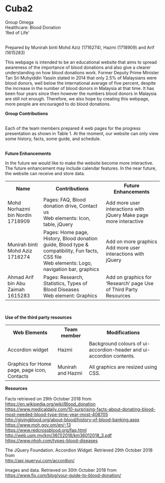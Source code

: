 # Cuba2
Group Omega<br>
Healthcare: Blood Donation<br>
‘Red of Life’<br><br>

Prepared by Munirah binti Mohd Aziz (1716274), Hazmi (1718909) and Arif (1615283)<br>

<p>This webpage is intended to be an educational website that aims to spread awareness of the importance of blood donations and also give a clearer understanding on how blood donations work. Former Deputy Prime Minister Tan Sri Muhyiddin Yassin stated in 2014 that only 2.5% of Malaysians were blood donors, well below the international average of five percent, despite the increase in the number of blood donors in Malaysia at that time. It has been four years since then however the numbers blood donors in Malaysia are still not enough. Therefore, we also hope by creating this webpage, more people are encouraged to do blood donations. </p>

<b>Group Contributions</b><br><br>
<p>Each of the team members prepared 4 web pages for the progress presentation as shown in Table 1. At the moment, our website can only view some history, facts, some guide, and schedule.</p> <br>
<b>Future Enhancements</b> <br>
<p>In the future we would like to make the website become more interactive. The future enhancement may include calendar features. In the near future, the website can receive and store data.</p>

<table> <tr> <th>Name</th> <th>Contributions</th> <th>Future Enhancements</th> </tr> 
 <tr> <td>Mohd Norhazmi bin Nordin 1718909</td> <td>Pages: FAQ, Blood donation drive, Contact us <br>
Web elements: Icon, table, jQuery</td> <td>Add more user interactions with jQuery
Make page more interactive</td> </tr> 
 <tr> <td>Munirah binti Mohd Aziz 1716274</td> <td>Pages: Home page, History, Blood donation guide, Blood type & compatibility, Fun facts, CSS file <br>
Web elements: Logo, navigation bar, graphics</td> <td>Add on more graphics
Add more user interactions with jQuery</td> </tr> 
  <tr> <td>Ahmad Arif bin Abu Zaimah 1615283</td> <td>Pages: Research, Statistics, Types of Blood Diseases <br>
Web element: Graphics</td> <td>Add on graphics for ‘Research’ page
Use of Third Party Resources</td> </tr>
</table> <br>

<b>Use of the third party resources</b>
<table> <tr> <th>Web Elements</th> <th>Team member</th> <th>Modifications</th> </tr>
  <tr> <td>Accordion widget</td> <td>Hazmi</td> <td>Background colours of ui-accordion-header
and ui-accordion contents.</td> </tr>
  <tr> <td>Graphics for Home page, page icon, Contacts</td> <td>Munirah and Hazmi</td> <td>All graphics are resized using CSS.</td> </tr>
 </table> 
 
<b>Resources</b><br><br>
Facts retrieved on 29th October 2018 from <br>
https://en.wikipedia.org/wiki/Blood_donation <br>
https://www.medicaldaily.com/10-surprising-facts-about-donating-blood-most-needed-blood-type-time-year-most-408705 <br>
http://givingblood.org/about-blood/history-of-blood-banking.aspx <br>
https://www.moh.gov.om/en/-13 <br>
https://www.redcrossblood.org/faq.html <br>
http://web.usm.my/km/36(1)2018/km36012018_3.pdf <br>
https://www.nhoh.com/types-blood-diseases <br>

The JQuery Foundation. Accordion Widget. Retrieved 29th October 2018 from <br>
http://api.jqueryui.com/accordion/ 

Images and data. Retrieved on 30th October 2018 from <br>
https://www.fix.com/blog/your-guide-to-blood-donation/

